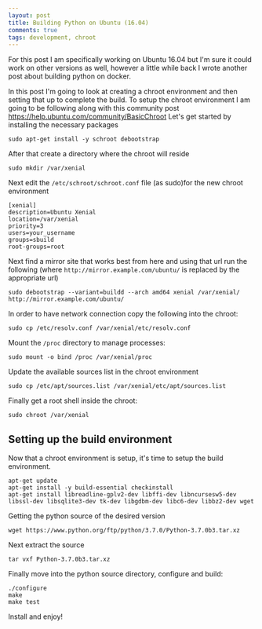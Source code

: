 ```yaml
---
layout: post
title: Building Python on Ubuntu (16.04)
comments: true
tags: development, chroot
---
```


For this post I am specifically working on Ubuntu 16.04 but I'm sure it 
could work on other versions as well, however a little while back I wrote 
another post about building python on docker.

In this post I'm going to look at creating a chroot environment and then 
setting that up to complete the build. To setup the chroot environment I 
am going to be following along with this community post https://help.ubuntu.com/community/BasicChroot
Let's get started by installing the necessary packages

`sudo apt-get install -y schroot debootstrap`

After that create a directory where the chroot will reside

`sudo mkdir /var/xenial`

Next edit the `/etc/schroot/schroot.conf` file (as sudo)for the new chroot environment

```
[xenial]
description=Ubuntu Xenial
location=/var/xenial
priority=3
users=your_username
groups=sbuild
root-groups=root
```

Next find a mirror site that works best from here and using that url 
run the following (where `http://mirror.example.com/ubuntu/` is replaced by 
the appropriate url)

`sudo debootstrap --variant=buildd --arch amd64 xenial /var/xenial/ http://mirror.example.com/ubuntu/`

In order to have network connection copy the following into the chroot:

`sudo cp /etc/resolv.conf /var/xenial/etc/resolv.conf`

Mount the `/proc` directory to manage processes:

`sudo mount -o bind /proc /var/xenial/proc`

Update the available sources list in the chroot environment

`sudo cp /etc/apt/sources.list /var/xenial/etc/apt/sources.list`

Finally get a root shell inside the chroot:

`sudo chroot /var/xenial`

Setting up the build environment
--------------------------------

Now that a chroot environment is setup, it's time to setup the build 
environment.

```
apt-get update
apt-get install -y build-essential checkinstall
apt-get install libreadline-gplv2-dev libffi-dev libncursesw5-dev libssl-dev libsqlite3-dev tk-dev libgdbm-dev libc6-dev libbz2-dev wget
```

Getting the python source of the desired version 

`wget https://www.python.org/ftp/python/3.7.0/Python-3.7.0b3.tar.xz`

Next extract the source

`tar vxf Python-3.7.0b3.tar.xz`

Finally move into the python source directory, configure and build:

```
./configure
make
make test
```

Install and enjoy!
